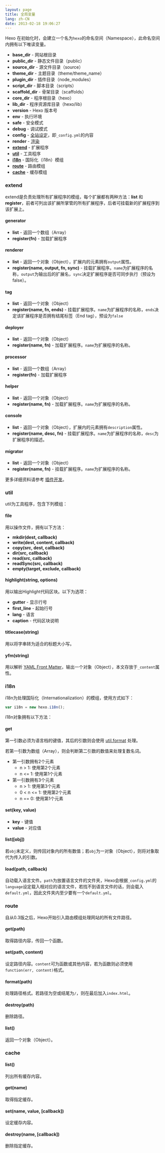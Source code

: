 ```yaml
---
layout: page
title: 全局变量
lang: zh-CN
date: 2013-02-18 19:06:27
---
```


Hexo 在初始化时，会建立一个名为`hexo`的命名空间（Namespace），此命名空间内拥有以下唯读变量。

- **base_dir** - 网站根目录
- **public_dir** - 静态文件目录（public）
- **source_dir** - 源文件目录（source）
- **theme_dir** - 主题目录（theme/theme_name）
- **plugin_dir** - 插件目录（node_modules）
- **script_dir** - 脚本目录（scripts）
- **scaffold_dir** - 骨架目录（scaffolds）
- **core_dir** - 程序根目录（hexo）
- **lib_dir** - 程序资源库目录（hexo/lib）
- **version** - Hexo 版本号
- **env** - 执行环境
- **safe** - 安全模式
- **debug** - 调试模式
- **config** - [全站设定][1]，即`_config.yml`的内容
- **render** - [渲染][5]
- **[extend](#extend)** - 扩展程序
- **[util](#util)** - 工具程序
- **[i18n](#i18n)** - 国际化（i18n）模组
- **[route](#route)** - 路由模组
- **[cache](#cache)** - 缓存模组

<a id="extend"></a>
### extend

extend是负责处理所有扩展程序的模组，每个扩展都有两种方法：**list** 和 **register**，前者可列出该扩展所掌管的所有扩展程序，后者可挂载新的扩展程序到该扩展上。

#### generator

- **list** - 返回一个数组（Array）
- **register(fn)** - 加载扩展程序

#### renderer

- **list** - 返回一个对象（Object），扩展内的元素拥有`output`属性。
- **register(name, output, fn, sync)** - 挂载扩展程序。`name`为扩展程序的名称，`output`为输出后的扩展名，`sync`决定扩展程序是否可同步执行（预设为false）。

#### tag

- **list** - 返回一个对象（Object）
- **register(name, fn, ends)** - 挂载扩展程序。`name`为扩展程序的名称，`ends`决定该扩展程序是否拥有结尾标签（End tag），预设为`false`

#### deployer

- **list** - 返回一个对象（Object）
- **register(name, fn)** - 加载扩展程序。`name`为扩展程序的名称。

#### processor

- **list** - 返回一个数组（Array）
- **register(fn)** - 加载扩展程序

#### helper

- **list** - 返回一个对象（Object）
- **register(name, fn)** - 加载扩展程序。`name`为扩展程序的名称。

#### console

- **list** - 返回一个对象（Object），扩展内的元素拥有`description`属性。
- **register(name, desc, fn)** - 挂载扩展程序。`name`为扩展程序的名称，`desc`为扩展程序的描述。

#### migrator

- **list** - 返回一个对象（Object）
- **register(name, fn)** - 挂载扩展程序。`name`为扩展程序的名称。

更多详细资料请参考 [插件开发][2]。

<a id="util"></a>
### util

util为工具程序，包含下列模组：

#### file

用以操作文件，拥有以下方法：

- **mkdir(dest, callback)**
- **write(dest, content, callback)**
- **copy(src, dest, callback)**
- **dir(src, callback)**
- **read(src, callback)**
- **readSync(src, callback)**
- **empty(target, exclude, callback)**

#### highlight(string, options)

用以输出Highlight代码区块。以下为选项：

- **gutter** - 显示行号
- **first_line** - 起始行号
- **lang** - 语言
- **caption** - 代码区块说明

#### titlecase(string)

用以将字串转为适合的标题大小写。

#### yfm(string)

用以解析 [YAML Front Matter][3]，输出一个对象（Object），本文存放于`_content`属性。

<a id="i18n"></a>
### i18n

i18n为处理国际化（Internationalization）的模组，使用方式如下：

``` js
var i18n = new hexo.i18n();
```

i18n对象拥有以下方法：

#### get

第一引数必须为语言档的键值，其后的引数则会使用 [util.format][4] 处理。

若第一引数为数组（Array），则会判断第二引数的数值来处理复数名词。

- 第一引数拥有2个元素
  - n > 1: 使用第2个元素
  - n <= 1: 使用第1个元素
- 第一引数拥有3个元素
  - n > 1: 使用第3个元素
  - 0 < n <= 1: 使用第2个元素
  - n == 0: 使用第1个元素

#### set(key, value)

- **key** - 键值
- **value** - 对应值

#### list([obj])

若`obj`未定义，则传回对象内的所有数值；若`obj`为一对象（Object），则将对象取代为传入的引数。

#### load(path, callback)

自动载入语言文件。`path`为放置语言文件的文件夹，Hexo会根据`_config.yml`的`language`设定载入相对应的语言文件，若找不到语言文件的话，则会载入`default.yml`，因此文件夹内至少要有一个`default.yml`。

<a id="route"></a>
### route

自从0.3版之后，Hexo开始引入路由模组处理网站的所有文件路径。

#### get(path)

取得路径内容，传回一个函数。

#### set(path, content)

设定路径内容。`content`可为函数或其他内容，若为函数则必须使用`function(err, content)`格式。

#### format(path)

处理路径格式。若路径为空或结尾为`/`，则在最后加入`index.html`。

#### destroy(path)

删除路径。

#### list()

返回一个对象（Object）。

<a id="cache"></a>
### cache

#### list()

列出所有缓存内容。

#### get(name)

取得指定缓存。

#### set(name, value, [callback])

设定缓存内容。

#### destroy(name, [callback])

删除指定缓存。

[1]: configure.html
[2]: plugin-development.html
[3]: https://github.com/mojombo/jekyll/wiki/YAML-Front-Matter
[4]: http://nodejs.org/api/util.html#util_util_format_format
[5]: render.html